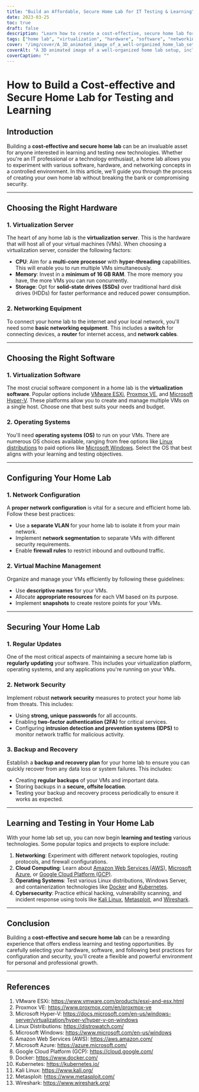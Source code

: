 ```yaml
---
title: "Build an Affordable, Secure Home Lab for IT Testing & Learning"
date: 2023-03-25
toc: true
draft: false
description: "Learn how to create a cost-effective, secure home lab for hands-on IT experience, experimenting with software, hardware, and networking concepts."
tags: ["home lab", "virtualization", "hardware", "software", "networking", "security", "learning", "testing", "IT professional", "technology enthusiast", "VMware", "Proxmox", "Hyper-V", "Linux", "Windows", "network configuration", "virtual machine management", "backup and recovery", "cloud computing", "cybersecurity"]
cover: "/img/cover/A_3D_animated_image_of_a_well-organized_home_lab_setup.png"
coverAlt: "A 3D animated image of a well-organized home lab setup, including a server rack, networking equipment, and various screens displaying virtual machines, network maps, and security features, all in a cozy home environment."
coverCaption: ""
---
```


# How to Build a Cost-effective and Secure Home Lab for Testing and Learning

## Introduction

Building a **cost-effective and secure home lab** can be an invaluable asset for anyone interested in learning and testing new technologies. Whether you're an IT professional or a technology enthusiast, a home lab allows you to experiment with various software, hardware, and networking concepts in a controlled environment. In this article, we'll guide you through the process of creating your own home lab without breaking the bank or compromising security.

______

## Choosing the Right Hardware

### 1. Virtualization Server

The heart of any home lab is the **virtualization server**. This is the hardware that will host all of your virtual machines (VMs). When choosing a virtualization server, consider the following factors:

- **CPU**: Aim for a **multi-core processor** with **hyper-threading** capabilities. This will enable you to run multiple VMs simultaneously.
- **Memory**: Invest in a **minimum of 16 GB RAM**. The more memory you have, the more VMs you can run concurrently.
- **Storage**: Opt for **solid-state drives (SSDs)** over traditional hard disk drives (HDDs) for faster performance and reduced power consumption.

### 2. Networking Equipment

To connect your home lab to the internet and your local network, you'll need some **basic networking equipment**. This includes a **switch** for connecting devices, a **router** for internet access, and **network cables**.

______

## Choosing the Right Software

### 1. Virtualization Software

The most crucial software component in a home lab is the **virtualization software**. Popular options include [VMware ESXi](https://www.vmware.com/products/esxi-and-esx.html), [Proxmox VE](https://www.proxmox.com/en/proxmox-ve), and [Microsoft Hyper-V](https://docs.microsoft.com/en-us/windows-server/virtualization/hyper-v/hyper-v-on-windows). These platforms allow you to create and manage multiple VMs on a single host. Choose one that best suits your needs and budget.

### 2. Operating Systems

You'll need **operating systems (OS)** to run on your VMs. There are numerous OS choices available, ranging from free options like [Linux distributions](https://distrowatch.com/) to paid options like [Microsoft Windows](https://www.microsoft.com/en-us/windows). Select the OS that best aligns with your learning and testing objectives.

______

## Configuring Your Home Lab

### 1. Network Configuration

A **proper network configuration** is vital for a secure and efficient home lab. Follow these best practices:

- Use a **separate VLAN** for your home lab to isolate it from your main network.
- Implement **network segmentation** to separate VMs with different security requirements.
- Enable **firewall rules** to restrict inbound and outbound traffic.

### 2. Virtual Machine Management

Organize and manage your VMs efficiently by following these guidelines:

- Use **descriptive names** for your VMs.
- Allocate **appropriate resources** for each VM based on its purpose.
- Implement **snapshots** to create restore points for your VMs.

______

## Securing Your Home Lab

### 1. Regular Updates

One of the most critical aspects of maintaining a secure home lab is **regularly updating** your software. This includes your virtualization platform, operating systems, and any applications you're running on your VMs.

### 2. Network Security

Implement robust **network security** measures to protect your home lab from threats. This includes:

- Using **strong, unique passwords** for all accounts.
- Enabling **two-factor authentication (2FA)** for critical services.
- Configuring **intrusion detection and prevention systems (IDPS)** to monitor network traffic for malicious activity.

### 3. Backup and Recovery

Establish a **backup and recovery plan** for your home lab to ensure you can quickly recover from any data loss or system failures. This includes:

- Creating **regular backups** of your VMs and important data.
- Storing backups in a **secure, offsite location**.
- Testing your backup and recovery process periodically to ensure it works as expected.

______

## Learning and Testing in Your Home Lab

With your home lab set up, you can now begin **learning and testing** various technologies. Some popular topics and projects to explore include:

1. **Networking**: Experiment with different network topologies, routing protocols, and firewall configurations.
2. **Cloud Computing**: Learn about [Amazon Web Services (AWS)](https://aws.amazon.com/), [Microsoft Azure](https://azure.microsoft.com/), or [Google Cloud Platform (GCP)](https://cloud.google.com/).
3. **Operating Systems**: Test various Linux distributions, Windows Server, and containerization technologies like [Docker](https://www.docker.com/) and [Kubernetes](https://kubernetes.io/).
4. **Cybersecurity**: Practice ethical hacking, vulnerability scanning, and incident response using tools like [Kali Linux](https://www.kali.org/), [Metasploit](https://www.metasploit.com/), and [Wireshark](https://www.wireshark.org/).

______

## Conclusion

Building a **cost-effective and secure home lab** can be a rewarding experience that offers endless learning and testing opportunities. By carefully selecting your hardware, software, and following best practices for configuration and security, you'll create a flexible and powerful environment for personal and professional growth.

______

## References

1. VMware ESXi: <https://www.vmware.com/products/esxi-and-esx.html>
2. Proxmox VE: <https://www.proxmox.com/en/proxmox-ve>
3. Microsoft Hyper-V: <https://docs.microsoft.com/en-us/windows-server/virtualization/hyper-v/hyper-v-on-windows>
4. Linux Distributions: <https://distrowatch.com/>
5. Microsoft Windows: <https://www.microsoft.com/en-us/windows>
6. Amazon Web Services (AWS): <https://aws.amazon.com/>
7. Microsoft Azure: <https://azure.microsoft.com/>
8. Google Cloud Platform (GCP): <https://cloud.google.com/>
9. Docker: <https://www.docker.com/>
10. Kubernetes: <https://kubernetes.io/>
11. Kali Linux: <https://www.kali.org/>
12. Metasploit: <https://www.metasploit.com/>
13. Wireshark: <https://www.wireshark.org/>

